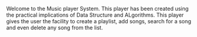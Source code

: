 Welcome to the Music player System. 
This player has been created using the practical implications of Data Structure and ALgorithms. 
This player gives the user the facility to create a playlist, add songs, search for a song and even delete any song from the list. 

